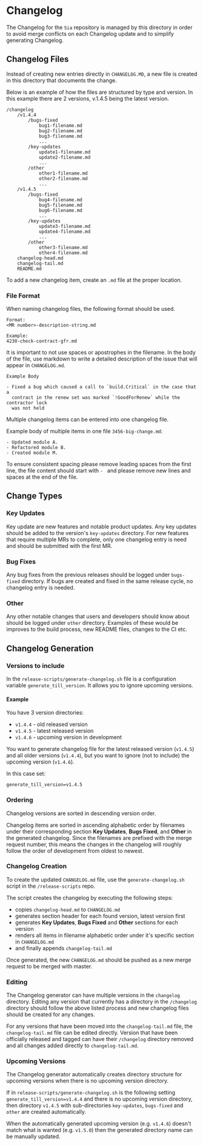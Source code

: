 # Changelog
The Changelog for the `Sia` repository is managed by this directory in order to
avoid merge conflicts on each Changelog update and to simplify generating
Changelog.

## Changelog Files
Instead of creating new entries directly in `CHANGELOG.MD`, a new file is
created in this directory that documents the change.

Below is an example of how the files are structured by type and version. In this
example there are 2 versions, v.1.4.5 being the latest version.

    /changelog
        /v1.4.4
            /bugs-fixed
                bug1-filename.md
                bug2-filename.md
                bug3-filename.md
                ...
            /key-updates
                update1-filename.md
                update2-filename.md
                ...
            /other
                other1-filename.md
                other2-filename.md
                ...
        /v1.4.5
            /bugs-fixed
                bug4-filename.md
                bug5-filename.md
                bug6-filename.md
                ...
            /key-updates
                update3-filename.md
                update4-filename.md
                ...
            /other
                other3-filename.md
                other4-filename.md
        changelog-head.md
        changelog-tail.md
        README.md

To add a new changelog item, create an `.md` file at the proper location.

### File Format
When naming changelog files, the following format should be used.
```
Format:
<MR number>-description-string.md

Example:
4230-check-contract-gfr.md
```
It is important to not use spaces or apostrophes in the filename. In the body of
the file, use markdown to write a detailed description of the issue that will
appear in `CHANGELOG.md`.
```
Example Body

- Fixed a bug which caused a call to `build.Critical` in the case that a
  contract in the renew set was marked `!GoodForRenew` while the contractor lock
  was not held

```

Multiple changelog items can be entered into one changelog file.

Example body of multiple items in one file `3456-big-change.md`:

```
- Updated module A.
- Refactored module B.
- Created module M.
```

To ensure consistent spacing please remove leading spaces from the first line,
the file content should start with `- ` and please remove new lines and spaces
at the end of the file.

## Change Types
### Key Updates
Key update are new features and notable product updates. Any key updates should
be added to the version's `key-updates` directory. For new features that require
multiple MRs to complete, only one changelog entry is need and should be
submitted with the first MR.

### Bug Fixes
Any bug fixes from the previous releases should be logged under `bugs-fixed`
directory. If bugs are created and fixed in the same release cycle, no changelog
entry is needed.

### Other
Any other notable changes that users and developers should know about should be
logged under `other` directory. Examples of these would be improves to the build
process, new README files, changes to the CI etc.

## Changelog Generation
### Versions to include
In the `release-scripts/generate-changelog.sh` file is a configuration variable
`generate_till_version`. It allows you to ignore upcoming versions.

#### Example

You have 3 version directories:
- `v1.4.4` - old released version
- `v1.4.5` - latest released version
- `v1.4.6` - upcoming version in development

You want to generate changelog file for the latest released version
(`v1.4.5`) and all older versions (`v1.4.4`), but you want to ignore
(not to include) the upcoming version (`v1.4.6`).

In this case set:

`generate_till_version=v1.4.5`


### Ordering
Changelog versions are sorted in descending version order.

Changelog items are sorted in ascending alphabetic order by filenames under
their corresponding section **Key Updates**, **Bugs Fixed**, and **Other** in
the generated changelog. Since the filenames are prefixed with the merge request
number, this means the changes in the changelog will roughly follow the order of
development from oldest to newest.

### Changelog Creation
To create the updated `CHANGELOG.md` file, use the `generate-changelog.sh`
script in the `/release-scripts` repo.

The script creates the changelog by executing the following steps:
- copies `changelog-head.md` to `CHANGELOG.md`
- generates section header for each found version, latest version first
- generates **Key Updates**, **Bugs Fixed** and **Other** sections for each
  version
- renders all items in filename alphabetic order under it's specific section in
  `CHANGELOG.md`
- and finally appends `changelog-tail.md`

Once generated, the new `CHANGELOG.md` should be pushed as a new merge request
to be merged with master.

### Editing
The Changelog generator can have multiple versions in the `changelog` directory.
Editing any version that currently has a directory in the `/changelog` directory
should follow the above listed process and new changelog files should be created
for any changes.

For any versions that have been moved into the `changelog-tail.md` file, the
`changelog-tail.md` file can be edited directly. Version that have been
officially released and tagged can have their `/changelog` directory removed and
all changes added directly to `changelog-tail.md`.

### Upcoming Versions
The Changelog generator automatically creates directory structure
for upcoming versions when there is no upcoming version directory.

If in `release-scripts/generate-changelog.sh` is the following setting
`generate_till_version=v1.4.4` and there is no upcoming version directory,
then directory `v1.4.5` with sub-directories `key-updates`, `bugs-fixed` and
`other` are created automatically.

When the automatically generated upcoming version (e.g. `v1.4.6`) doesn't
match what is wanted (e.g. `v1.5.0`) then the generated directory name can be
manually updated.